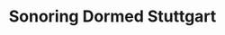 ---
title: "Sonoring Dormed Stuttgart"
url: /leinfelden-echterdingen/sonoring-dormed-stuttgart/
shop: Sanitätshaus
---